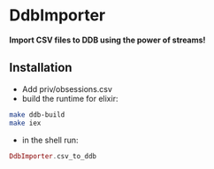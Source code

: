 # DdbImporter

**Import CSV files to DDB using the power of streams!**

## Installation
* Add priv/obsessions.csv
* build the runtime for elixir:
```bash
make ddb-build
make iex
```
* in the shell run:
```elixir
DdbImporter.csv_to_ddb
```